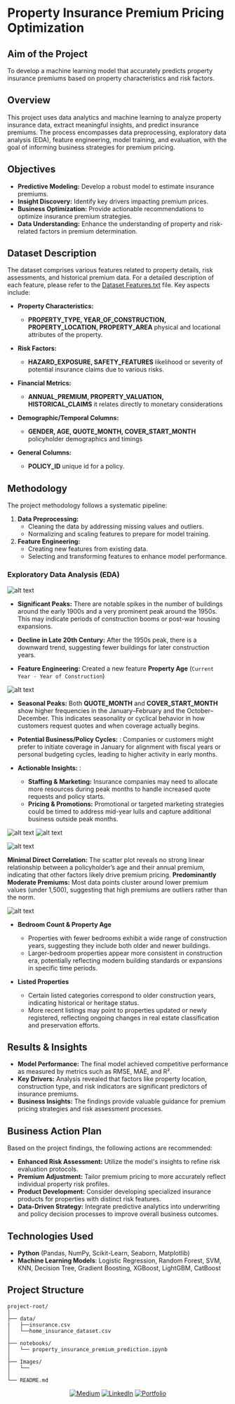 

# Property Insurance Premium Pricing Optimization

## Aim of the Project
To develop a machine learning model that accurately predicts property insurance premiums based on property characteristics and risk factors.

## Overview
This project uses data analytics and machine learning to analyze property insurance data, extract meaningful insights, and predict insurance premiums. The process encompasses data preprocessing, exploratory data analysis (EDA), feature engineering, model training, and evaluation, with the goal of informing business strategies for premium pricing.

## Objectives
- **Predictive Modeling:** Develop a robust model to estimate insurance premiums.
- **Insight Discovery:** Identify key drivers impacting premium prices.
- **Business Optimization:** Provide actionable recommendations to optimize insurance premium strategies.
- **Data Understanding:** Enhance the understanding of property and risk-related factors in premium determination.

## Dataset Description
The dataset comprises various features related to property details, risk assessments, and historical premium data. For a detailed description of each feature, please refer to the [Dataset Features.txt](Dataset%20Features.txt) file. Key aspects include:

- **Property Characteristics:**  
   - **PROPERTY_TYPE, YEAR_OF_CONSTRUCTION, PROPERTY_LOCATION, PROPERTY_AREA** physical and locational attributes of the property.

- **Risk Factors:**  
   - **HAZARD_EXPOSURE, SAFETY_FEATURES** likelihood or severity of potential insurance claims due to various risks.

-  **Financial Metrics:**  
   - **ANNUAL_PREMIUM, PROPERTY_VALUATION, HISTORICAL_CLAIMS**  it relates directly to monetary considerations

-  **Demographic/Temporal Columns:**  
   - **GENDER, AGE, QUOTE_MONTH, COVER_START_MONTH** policyholder demographics and timings 

-  **General Columns:**  
   - **POLICY_ID**  unique id for a policy.


## Methodology
The project methodology follows a systematic pipeline:

1. **Data Preprocessing:**
   - Cleaning the data by addressing missing values and outliers.
   - Normalizing and scaling features to prepare for model training.
2. **Feature Engineering:**
   - Creating new features from existing data.
   - Selecting and transforming features to enhance model performance.

### Exploratory Data Analysis (EDA)


![alt text](</images/num_of_building_vs_year.png>)

- **Significant Peaks:** There are notable spikes in the number of buildings around the early 1900s and a very prominent peak around the 1950s. This may indicate periods of construction booms or post-war housing expansions.
- **Decline in Late 20th Century:** After the 1950s peak, there is a downward trend, suggesting fewer buildings for later construction years.
 
- **Feature Engineering:** Created a new feature **Property Age** (`Current Year - Year of Construction`)



![alt text](</images/dist_quote_month_&_cover_start_month.png>)


* **Seasonal Peaks:** Both **QUOTE_MONTH** and **COVER_START_MONTH** show higher frequencies in the January–February and the October–December. This indicates seasonality or cyclical behavior in how customers request quotes and when coverage actually begins.

* **Potential Business/Policy Cycles:** : Companies or customers might prefer to initiate coverage in January for alignment with fiscal years or personal budgeting cycles, leading to higher activity in early months.

* **Actionable Insights:**  :
  -  **Staffing & Marketing:** Insurance companies may need to allocate more resources during peak months to handle increased quote requests and policy starts.  
  - **Pricing & Promotions:** Promotional or targeted marketing strategies could be timed to address mid-year lulls and capture additional business outside 
  peak months.

![alt text](</images/dist_payment_method.png>) ![alt text](</images/dist_gender.png>)



![alt text](</images/joint_plot_age_vs_premium.png>)

**Minimal Direct Correlation:** The scatter plot reveals no strong linear relationship between a policyholder’s age and their annual premium, indicating that other factors likely drive premium pricing.
**Predominantly Moderate Premiums:** Most data points cluster around lower premium values (under 1,500), suggesting that high premiums are outliers rather than the norm.

![alt text](</images/box_plot_bedroom_listed.png>)

- **Bedroom Count & Property Age**  
   - Properties with fewer bedrooms exhibit a wide range of construction years, suggesting they include both older and newer buildings.  
   - Larger-bedroom properties appear more consistent in construction era, potentially reflecting modern building standards or expansions in specific time periods.

- **Listed Properties**  
   - Certain listed categories correspond to older construction years, indicating historical or heritage status.  
   - More recent listings may point to properties updated or newly registered, reflecting ongoing changes in real estate classification and preservation efforts.


## Results & Insights
- **Model Performance:** The final model achieved competitive performance as measured by metrics such as RMSE, MAE, and R².
- **Key Drivers:** Analysis revealed that factors like property location, construction type, and risk indicators are significant predictors of insurance premiums.
- **Business Insights:** The findings provide valuable guidance for premium pricing strategies and risk assessment processes.

## Business Action Plan
Based on the project findings, the following actions are recommended:
- **Enhanced Risk Assessment:** Utilize the model's insights to refine risk evaluation protocols.
- **Premium Adjustment:** Tailor premium pricing to more accurately reflect individual property risk profiles.
- **Product Development:** Consider developing specialized insurance products for properties with distinct risk features.
- **Data-Driven Strategy:** Integrate predictive analytics into underwriting and policy decision processes to improve overall business outcomes.


## Technologies Used

- **Python** (Pandas, NumPy, Scikit-Learn, Seaborn, Matplotlib)
- **Machine Learning Models**: Logistic Regression, Random Forest, SVM, KNN, Decision Tree, Gradient Boosting, XGBoost, LightGBM, CatBoost
<!-- - **SHAP** for explainability and feature importance.
-->

## Project Structure

```
project-root/
│
├── data/
|   ├──insurance.csv
│   └──home_insurance_dataset.csv
│
├── notebooks/
│   └── property_insurance_premium_prediction.ipynb
│
├── Images/
│   └── 
│
└── README.md
```

<div align="center">

<a href="https://jeevasaravanan.medium.com/" target="_blank">![Medium](https://img.shields.io/badge/Medium-000000?style=for-the-badge&logo=medium&logoColor=white)</a> <a href="https://www.linkedin.com/in/jeeva-saravanan/" target="_blank">![LinkedIn](https://img.shields.io/badge/LinkedIn-0077B5?style=for-the-badge&logo=linkedin&logoColor=white)</a> <a href="https://jeeva-saravana-bhavanandam.web.app" target="_blank">![Portfolio](https://img.shields.io/badge/Portfolio-000000?style=for-the-badge&logo=GoogleChrome&logoColor=white)</a>


</div>

